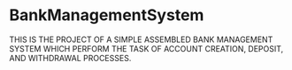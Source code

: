 # BankManagementSystem

THIS IS THE PROJECT OF A SIMPLE ASSEMBLED BANK MANAGEMENT SYSTEM WHICH PERFORM THE TASK OF ACCOUNT CREATION, DEPOSIT, AND WITHDRAWAL PROCESSES.
